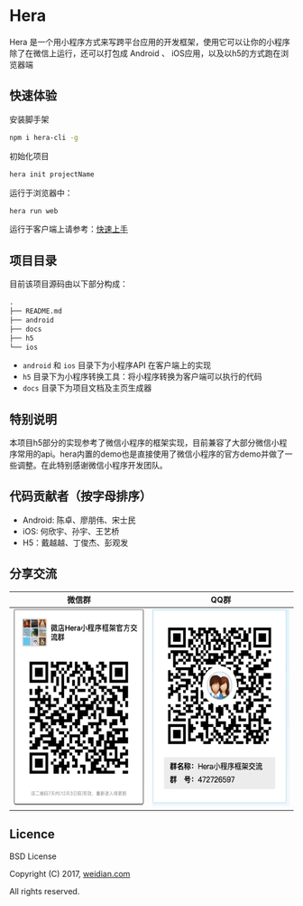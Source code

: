 # Hera

Hera 是一个用小程序方式来写跨平台应用的开发框架，使用它可以让你的小程序除了在微信上运行，还可以打包成 Android 、 iOS应用，以及以h5的方式跑在浏览器端

## 快速体验

安装脚手架

```sh
npm i hera-cli -g
```

初始化项目

```sh
hera init projectName
```

运行于浏览器中：

```sh
hera run web
```

运行于客户端上请参考：[快速上手](https://weidian-inc.github.io/hera/#/basics/quickstart)


## 项目目录

目前该项目源码由以下部分构成：

```tree
.
├── README.md
├── android
├── docs
├── h5
└── ios
```

- `android`   和 `ios` 目录下为小程序API 在客户端上的实现
- `h5` 目录下为小程序转换工具：将小程序转换为客户端可以执行的代码
- `docs` 目录下为项目文档及主页生成器

## 特别说明

本项目h5部分的实现参考了微信小程序的框架实现，目前兼容了大部分微信小程序常用的api。hera内置的demo也是直接使用了微信小程序的官方demo并做了一些调整。在此特别感谢微信小程序开发团队。

## 代码贡献者（按字母排序）

- Android: 陈卓、廖朋伟、宋士民
- iOS:  何欣宇、孙宇、王艺桥
- H5：戴越越、丁俊杰、彭观发


## 分享交流

微信群|QQ群
:---:|:---:
<img src="docs/zh-cn/Others/assets/wechat-group.jpg" height="350"/>  |  <img src="docs/zh-cn/Others/assets/qq-group.png" height="350"/>

## Licence

BSD License

Copyright (C) 2017, [weidian.com](https://weidian.com)

All rights reserved.
